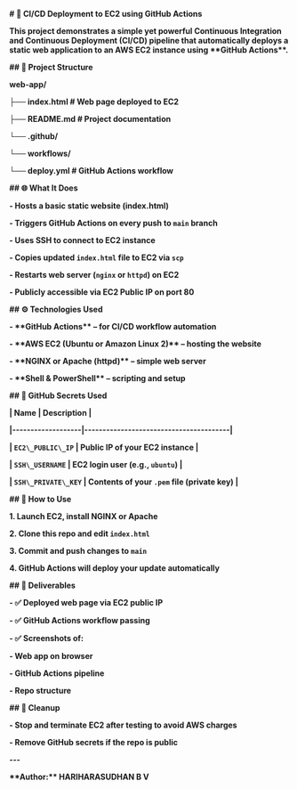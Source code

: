 **# 🚀 CI/CD Deployment to EC2 using GitHub Actions**



**This project demonstrates a simple yet powerful Continuous Integration and Continuous Deployment (CI/CD) pipeline that automatically deploys a static web application to an AWS EC2 instance using \*\*GitHub Actions\*\*.**



**## 📁 Project Structure**



**web-app/**

**├── index.html # Web page deployed to EC2**

**├── README.md # Project documentation**

**└── .github/**

**└── workflows/**

**└── deploy.yml # GitHub Actions workflow**







**## 🌐 What It Does**



**- Hosts a basic static website (index.html)**

**- Triggers GitHub Actions on every push to `main` branch**

**- Uses SSH to connect to EC2 instance**

**- Copies updated `index.html` file to EC2 via `scp`**

**- Restarts web server (`nginx` or `httpd`) on EC2**

**- Publicly accessible via EC2 Public IP on port 80**



**## ⚙️ Technologies Used**



**- \*\*GitHub Actions\*\* – for CI/CD workflow automation**

**- \*\*AWS EC2 (Ubuntu or Amazon Linux 2)\*\* – hosting the website**

**- \*\*NGINX or Apache (httpd)\*\* – simple web server**

**- \*\*Shell \& PowerShell\*\* – scripting and setup**



**## 🔐 GitHub Secrets Used**



**| Name              | Description                           |**

**|-------------------|----------------------------------------|**

**| `EC2\_PUBLIC\_IP`   | Public IP of your EC2 instance         |**

**| `SSH\_USERNAME`    | EC2 login user (e.g., `ubuntu`)        |**

**| `SSH\_PRIVATE\_KEY` | Contents of your `.pem` file (private key) |**



**## 🚀 How to Use**



**1. Launch EC2, install NGINX or Apache**

**2. Clone this repo and edit `index.html`**

**3. Commit and push changes to `main`**

**4. GitHub Actions will deploy your update automatically**



**## 📸 Deliverables**



**- ✅ Deployed web page via EC2 public IP**

**- ✅ GitHub Actions workflow passing**

**- ✅ Screenshots of:**

  **- Web app on browser**

  **- GitHub Actions pipeline**

  **- Repo structure**



**## 🧹 Cleanup**



**- Stop and terminate EC2 after testing to avoid AWS charges**

**- Remove GitHub secrets if the repo is public**



**---**



**\*\*Author:\*\* HARIHARASUDHAN B V**

  



